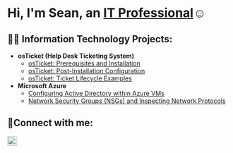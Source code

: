 <h1>Hi, I'm Sean, an <a href="https://linkedin.com/in/Josh">IT Professional</a>☺</h1>

<h2>👨‍💻 Information Technology Projects:</h2>

- <b>osTicket (Help Desk Ticketing System)</b>
  - [osTicket: Prerequisites and Installation](https://github.com/SeanITlabs/osticket-prereqs)
  - [osTicket: Post-Installation Configuration](https://github.com/SeanITlabs/post-install-config)
  - [osTicket: Ticket Lifecycle Examples](https://github.com/SeanITlabs/ticket-lifecycle)
- <b>Microsoft Azure</b>
  - [Configuring Active Directory within Azure VMs](https://github.com/SeanITlabs/configure-activeD)
  - [Network Security Groups (NSGs) and Inspecting Network Protocols](https://github.com/SeanITlabs/NSGs/tree/main)

<h2>🤳Connect with me:</h2>


[<img align="left" alt="Josh | LinkedIn" width="22px" src="https://cdn.jsdelivr.net/npm/simple-icons@v3/icons/linkedin.svg" />][linkedin]

[twitter]: https://twitter.com/Josh
[instagram]: https://www.instagram.com/Josh
[linkedin]: https://linkedin.com/in/Josh
